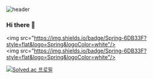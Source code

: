 ![header](https://capsule-render.vercel.app/api?type=soft&color=auto&height=300&section=header&text=Hello%20I'm%20Leejinkyu&fontSize=60)

### Hi there 👋

<img src="https://img.shields.io/badge/Spring-6DB33F?style=flat&logo=Spring&logoColor=white"/>
<img src="https://img.shields.io/badge/Spring-6DB33F?style=flat&logo=Spring&logoColor=white"/>



[![Solved.ac
프로필](http://mazassumnida.wtf/api/v2/generate_badge?boj=wlsrb7577)](https://solved.ac/wlsrb7577)
